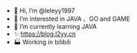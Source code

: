 - 👋 Hi, I’m @leleyy1997
- 👀 I’m interested in JAVA 、GO and GAME
- 🌱 I’m currently learning JAVA
- ✨  https://blog.l2yy.cn
- 🏭 Working in bilibili

<!---
leleyy1997/leleyy1997 is a ✨ special ✨ repository because its `README.md` (this file) appears on your GitHub profile.
You can click the Preview link to take a look at your changes.
--->
